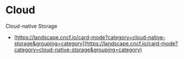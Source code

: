 # Cloud
Cloud-native Storage
* [https://landscape.cncf.io/card-mode?category=cloud-native-storage&grouping=category](https://landscape.cncf.io/card-mode?category=cloud-native-storage&grouping=category)
